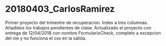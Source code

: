 # 20180403_CarlosRamirez
Primer proyecto del trimestre de recuperacion. Index a tres columnas.
Añadidos los trabajos pendientes de clase.
Actualizado el proyecto con entrega de 12/04/2018 con nombre FormularioCheck, completo a excepcion del nie y no funciona el css en la salida.
